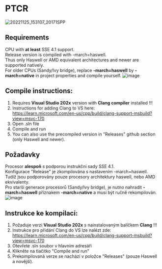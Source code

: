 # PTCR
![20221125_153107_20171SPP](https://user-images.githubusercontent.com/82727531/204008377-4118b5e7-a4bc-45eb-988e-ece17ad121ff.png)
## Requirements
CPU with **at least** SSE 4.1 support. <br>
Release version is compiled with -march=haswell. <br>
Thus only Haswell or AMD equivalent architectures and newer are supported natively. <br>
For older CPUs (Sandy/Ivy bridge), replace **-march=haswell** by **-march=native** in project properties and compile yourself.
![image](https://user-images.githubusercontent.com/82727531/196033712-3999a534-bf3d-4428-95ea-3b96ab3b11fe.png)


## Compile instructions:
1) Requires **Visual Studio 202x** version with **Clang compiler** installed !!!
2) Instructions for adding Clang to VS here:<br>
https://learn.microsoft.com/en-us/cpp/build/clang-support-msbuild?view=msvc-170
3) Open .sln file
4) Compile and run
5) You can also use the precompiled version in "Releases" github section (only Haswell and newer).
## Požadavky
Procesor **alespoň** s podporou instrukční sady SSE 4.1. <br>
Konfigurace "Release" je zkompilována s nastavením -march=haswell. <br>
Tudíž jsou podporovány pouze procesory architektury haswell, nebo AMD ekvivalenty. <br>
Pro starší generace procesorů (Sandy/Ivy bridge), je nutno nahradit **-march=haswell** příznakem **-march=native** a musí být ručně rekompilován.
![image](https://user-images.githubusercontent.com/82727531/196033712-3999a534-bf3d-4428-95ea-3b96ab3b11fe.png)


## Instrukce ke kompilaci:
1) Požaduje verzi **Visual Studio 202x** s nainstalovaným balíčkem **Clang** !!!
2) Instrukce pro přidání Clang do VS lze nalézt zde:<br>
https://learn.microsoft.com/en-us/cpp/build/clang-support-msbuild?view=msvc-170
3) Otevřete .sln soubor v hlavním adresáři
4) Klikněte na tlačítko "Compile and run"
5) Prekompilovaná verze se nachází v položce "Releases" (pouze Haswell a novější).
